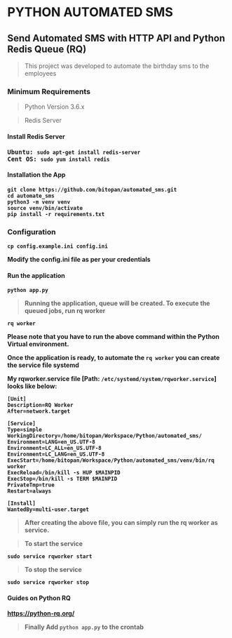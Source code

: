 # PYTHON AUTOMATED SMS
## Send Automated SMS with HTTP API and Python Redis Queue (RQ)
>This project was developed to automate the birthday sms to the employees

### Minimum Requirements
>Python Version 3.6.x

>Redis Server

#### Install Redis Server
<pre><b>Ubuntu: <b><code>sudo apt-get install redis-server</code>
<b>Cent OS: <b><code>sudo yum install redis</code>
</pre>

#### Installation the App
<pre><code>git clone https://github.com/bitopan/automated_sms.git
cd automate_sms
python3 -m venv venv
source venv/bin/activate
pip install -r requirements.txt</code></pre>

### Configuration
<pre><code>cp config.example.ini config.ini</code></pre>
Modify the config.ini file as per your credentials

#### Run the application
<pre><code>python app.py</code></pre>

>Running the application, queue will be created.
>To execute the queued jobs, run rq worker
<pre><code>rq worker</code></pre>

Please note that you have to run the above command within the Python Virtual environment.

Once the application is ready, to automate the <code>rq worker</code> you can create the service file systemd

My rqworker.service file [Path: <code>/etc/systemd/system/rqworker.service</code>] looks like below:
<pre><code>[Unit]
Description=RQ Worker
After=network.target

[Service]
Type=simple
WorkingDirectory=/home/bitopan/Workspace/Python/automated_sms/
Environment=LANG=en_US.UTF-8
Environment=LC_ALL=en_US.UTF-8
Environment=LC_LANG=en_US.UTF-8
ExecStart=/home/bitopan/Workspace/Python/automated_sms/venv/bin/rq worker
ExecReload=/bin/kill -s HUP $MAINPID
ExecStop=/bin/kill -s TERM $MAINPID
PrivateTmp=true
Restart=always

[Install]
WantedBy=multi-user.target
</code></pre>

>After creating the above file, you can simply run the rq worker as service.

>To start the service

<code>sudo service rqworker start</code>

>To stop the service

<code>sudo service rqworker stop</code>

#### Guides on Python RQ
https://python-rq.org/

>Finally Add <code>python app.py</code> to the crontab